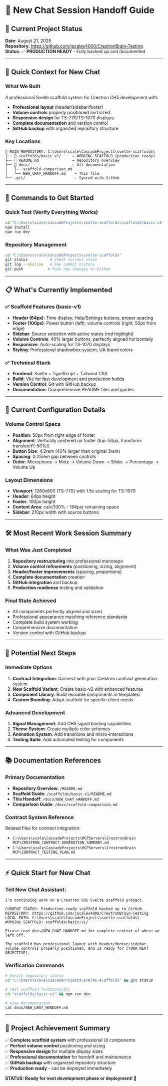 # 🔄 New Chat Session Handoff Guide

## 📍 **Current Project Status**
**Date**: August 21, 2025  
**Repository**: https://github.com/jscales4000/CrestronBrain-Testing  
**Status**: ✅ **PRODUCTION READY** - Fully backed up and documented

---

## 🎯 **Quick Context for New Chat**

### **What We Built**
A professional Svelte scaffold system for Crestron CH5 development with:
- **Professional layout** (header/sidebar/footer)
- **Volume controls** properly positioned and sized
- **Responsive design** for TS-770/TS-1070 displays
- **Complete documentation** and version control
- **GitHub backup** with organized repository structure

### **Key Locations**
```
📁 MAIN REPOSITORY: C:\Users\scale\CascadeProjects\svelte-scaffolds\
├── 📁 scaffolds/basic-v1/     ← WORKING SCAFFOLD (production ready)
├── 📄 README.md               ← Repository overview
├── 📁 docs/                   ← All documentation
│   ├── scaffold-comparison.md
│   └── NEW_CHAT_HANDOFF.md    ← This file
└── .git/                      ← Synced with GitHub
```

---

## 🚀 **Commands to Get Started**

### **Quick Test (Verify Everything Works)**
```bash
cd "C:\Users\scale\CascadeProjects\svelte-scaffolds\scaffolds\basic-v1"
npm install
npm run dev
```

### **Repository Management**
```bash
cd "C:\Users\scale\CascadeProjects\svelte-scaffolds"
git status          # Check current state
git log --oneline   # See commit history
git push           # Push new changes to GitHub
```

---

## 📋 **What's Currently Implemented**

### ✅ **Scaffold Features (basic-v1)**
- **Header (64px)**: Time display, Help/Settings buttons, proper spacing
- **Footer (100px)**: Power button (left), volume controls (right, 50px from edge)
- **Sidebar**: Source selection with active states (red highlight)
- **Volume Controls**: 40% larger buttons, perfectly aligned horizontally
- **Responsive**: Auto-scaling for TS-1070 displays
- **Styling**: Professional shadowbox system, UA brand colors

### ✅ **Technical Stack**
- **Frontend**: Svelte + TypeScript + Tailwind CSS
- **Build**: Vite for fast development and production builds
- **Version Control**: Git with GitHub backup
- **Documentation**: Comprehensive README files and guides

---

## 🔧 **Current Configuration Details**

### **Volume Control Specs**
- **Position**: 50px from right edge of footer
- **Alignment**: Vertically centered on footer (top: 50px, transform: translateY(-50%))
- **Button Size**: 4.2rem (40% larger than original 3rem)
- **Spacing**: 0.25rem gap between controls
- **Order**: Microphone → Mute → Volume Down → Slider → Percentage → Volume Up

### **Layout Dimensions**
- **Viewport**: 1280x800 (TS-770) with 1.5x scaling for TS-1070
- **Header**: 64px height
- **Footer**: 100px height  
- **Content Area**: calc(100% - 164px) remaining space
- **Sidebar**: 210px width with source buttons

---

## 🛠️ **Most Recent Work Session Summary**

### **What Was Just Completed**
1. **Repository restructuring** into professional monorepo
2. **Volume control refinements** (positioning, sizing, alignment)
3. **Header/footer improvements** (spacing, proportions)
4. **Complete documentation** creation
5. **GitHub integration** and backup
6. **Production readiness** testing and validation

### **Final State Achieved**
- All components perfectly aligned and sized
- Professional appearance matching reference standards
- Complete build system working
- Comprehensive documentation
- Version control with GitHub backup

---

## 🎯 **Potential Next Steps**

### **Immediate Options**
1. **Contract Integration**: Connect with your Crestron contract generation system
2. **New Scaffold Variant**: Create basic-v2 with enhanced features
3. **Component Library**: Build reusable components in templates/
4. **Custom Branding**: Adapt scaffold for specific client needs

### **Advanced Development**
1. **Signal Management**: Add CH5 signal binding capabilities
2. **Theme System**: Create multiple color schemes
3. **Animation System**: Add transitions and micro-interactions
4. **Testing Suite**: Add automated testing for components

---

## 📚 **Documentation References**

### **Primary Documentation**
- **Repository Overview**: `/README.md`
- **Scaffold Guide**: `/scaffolds/basic-v1/README.md`
- **This Handoff**: `/docs/NEW_CHAT_HANDOFF.md`
- **Comparison Guide**: `/docs/scaffold-comparison.md`

### **Contract System Reference**
Related files for contract integration:
- `C:\Users\scale\CascadeProjects\MCPServers\CrestronBrain MCP\CRESTRON_CONTRACT_GENERATION_SUMMARY.md`
- `C:\Users\scale\CascadeProjects\MCPServers\CrestronBrain MCP\CONTRACT_TESTING_PLAN.md`

---

## ⚡ **Quick Start for New Chat**

### **Tell New Chat Assistant**:
```
I'm continuing work on a Crestron CH5 Svelte scaffold project. 

CURRENT STATUS: Production-ready scaffold backed up to GitHub
REPOSITORY: https://github.com/jscales4000/CrestronBrain-Testing
LOCAL PATH: C:\Users\scale\CascadeProjects\svelte-scaffolds\
WORKING SCAFFOLD: scaffolds/basic-v1/

Please read docs/NEW_CHAT_HANDOFF.md for complete context of where we left off.

The scaffold has professional layout with header/footer/sidebar, volume controls properly positioned, and is ready for [YOUR NEXT OBJECTIVE].
```

### **Verification Commands**
```bash
# Verify repository status
cd "C:\Users\scale\CascadeProjects\svelte-scaffolds" && git status

# Test scaffold functionality  
cd "scaffolds/basic-v1" && npm run dev

# View documentation
cat docs/NEW_CHAT_HANDOFF.md
```

---

## 🎉 **Project Achievement Summary**

✅ **Complete scaffold system** with professional UI components  
✅ **Perfect volume control** positioning and sizing  
✅ **Responsive design** for multiple display sizes  
✅ **Professional documentation** for handoff and maintenance  
✅ **GitHub backup** with organized repository structure  
✅ **Production ready** - can be deployed immediately  

**STATUS: Ready for next development phase or deployment! 🚀**